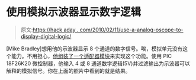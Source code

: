 # 使用模拟示波器显示数字逻辑

> 原文:[https://hack aday . com/2010/02/11/use-a-analog-oscope-to-display-digital-logic/](https://hackaday.com/2010/02/11/use-an-analog-oscilloscope-to-display-digital-logic/)

[Mike Bradley]想用他的示波器显示 8 个通道的数字信号。唉，模拟单元没有这个能力。不用担心，[他组装了一个适配器模块](http://www.mculabs.com/projects/ologic.html)来实现这个功能。使用 PIC 18F26K20 微控制器，他输入 4 或 8 通道数字逻辑(5V)并过滤输出为示波器可以解释的模拟信号。你在上面的照片中看到的就是结果。